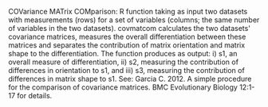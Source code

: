 COVariance MATrix COMparison: R function taking as input two datasets with measurements (rows) for a set of variables (columns; the same number of variables in the two datasets). covmatcom calculates the two datasets' covariance matrices, measures the overall differentiation between these matrices and separates the contribution of matrix orientation and matrix shape to the differentiation. The function produces as output: i) s1, an overall measure of differentiation, ii) s2, measuring the contribution of differences in orientation to s1, and iii) s3, measuring the contribution of differences in matrix shape to s1. See:  Garcia C. 2012. A simple procedure for the comparison of covariance matrices. BMC Evolutionary Biology 12:1-17 for details.
